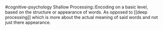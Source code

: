 #cognitive-psychology 
Shallow Processing::Encoding on a basic level, based on the structure or appearance of words. As opposed to [[deep processing]] which is more about the actual meaning of said words and not just there appearance.
<!--SR:!2024-04-09,3,250-->
